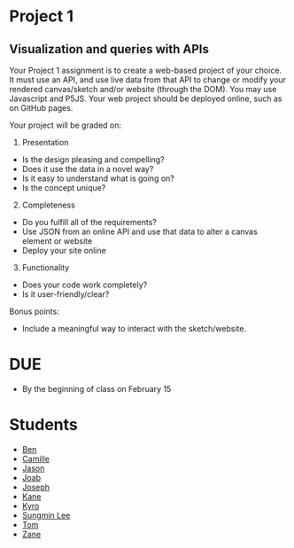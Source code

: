 # Project 1

## Visualization and queries with APIs


Your Project 1 assignment is to create a web-based project of your choice. It must use an API, and use live data from that API to change or modify your rendered canvas/sketch and/or website (through the DOM). You may use Javascript and P5JS. Your web project should be deployed online, such as on GitHub pages.

Your project will be graded on:

1. Presentation
  * Is the design pleasing and compelling?
  * Does it use the data in a novel way?
  * Is it easy to understand what is going on?
  * Is the concept unique?
2. Completeness
  * Do you fulfill all of the requirements?
  * Use JSON from an online API and use that data to alter a canvas element or website
  * Deploy your site online
3. Functionality
  * Does your code work completely?
  * Is it user-friendly/clear?

Bonus points:
- Include a meaningful way to interact with the sketch/website.

# DUE
* By the beginning of class on February 15

# Students
* [Ben](https://benjaminluker.github.io/Sandwiches_Galore_Repo/empty-example/index.html)
* [Camille](https://camgerine.github.io/API-Assignment/)
* [Jason](Https://jasonmetzner.github.io/empty-example/index.html)
* [Joab](https://joabmartinez.github.io/ChuckNorrisApi/)
* [Joseph](https://josephmedina96.github.io/Intermediate-Project-1/index.html)
* [Kane](https://boyerk.github.io/API/ )
* [Kyro](https://doxfog.github.io/API-Loading/JSON/index.html)
* [Sungmin Lee](https://lsm0821.github.io/Prototype/index.html)
* [Tom](https://gucheng0712.github.io/RandomUserGeneratorAPI/)
* [Zane](https://zanezee.github.io/APIAssignmentTusman/)

